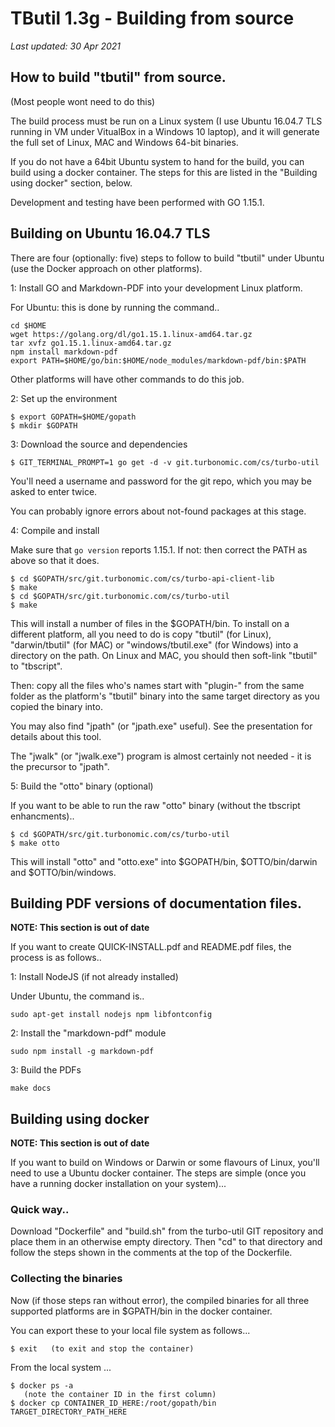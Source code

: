 # TButil 1.3g - Building from source

*Last updated: 30 Apr 2021*

## How to build "tbutil" from source.

(Most people wont need to do this)

The build process must be run on a Linux system (I use Ubuntu 16.04.7 TLS running in VM under VitualBox in a Windows 10 laptop), and it will generate the full set of Linux, MAC and Windows 64-bit binaries.

If you do not have a 64bit Ubuntu system to hand for the build, you can build using a docker container. The steps for this are listed in the "Building using docker" section, below.

Development and testing have been performed with GO 1.15.1.

## Building on Ubuntu 16.04.7 TLS

There are four (optionally: five) steps to follow to build "tbutil" under Ubuntu (use the Docker approach on other platforms).

1: Install GO and Markdown-PDF into your development Linux platform.

For Ubuntu: this is done by running the command..

```
cd $HOME
wget https://golang.org/dl/go1.15.1.linux-amd64.tar.gz
tar xvfz go1.15.1.linux-amd64.tar.gz
npm install markdown-pdf
export PATH=$HOME/go/bin:$HOME/node_modules/markdown-pdf/bin:$PATH
```

Other platforms will have other commands to do this job.

2: Set up the environment

```
$ export GOPATH=$HOME/gopath
$ mkdir $GOPATH
```

3: Download the source and dependencies

```
$ GIT_TERMINAL_PROMPT=1 go get -d -v git.turbonomic.com/cs/turbo-util
```

You'll need a username and password for the git repo, which you may be asked to enter twice.

You can probably ignore errors about not-found packages at this stage.

4: Compile and install

Make sure that `go version` reports 1.15.1. If not: then correct the PATH as above so that it does.

```
$ cd $GOPATH/src/git.turbonomic.com/cs/turbo-api-client-lib
$ make
$ cd $GOPATH/src/git.turbonomic.com/cs/turbo-util
$ make
```

This will install a number of files in the $GOPATH/bin. To install on a different platform, all you need to do is copy "tbutil" (for Linux), "darwin/tbutil" (for MAC) or "windows/tbutil.exe" (for Windows) into a directory on the path. On Linux and MAC, you should then soft-link "tbutil" to "tbscript".

Then: copy all the files who's names start with "plugin-" from the same folder as the platform's "tbutil" binary into the same target directory as you copied the binary into.

You may also find "jpath" (or "jpath.exe" useful). See the presentation for details about this tool.

The "jwalk" (or "jwalk.exe") program is almost certainly not needed - it is the precursor to "jpath".

5: Build the "otto" binary (optional)

If you want to be able to run the raw "otto" binary (without the tbscript enhancments)..

```
$ cd $GOPATH/src/git.turbonomic.com/cs/turbo-util
$ make otto
```

This will install "otto" and "otto.exe" into $GOPATH/bin, $OTTO/bin/darwin and $OTTO/bin/windows.

## Building PDF versions of documentation files.

**NOTE: This section is out of date**

If you want to create QUICK-INSTALL.pdf and README.pdf files, the process is as follows..

1: Install NodeJS (if not already installed)

Under Ubuntu, the command is..
```
sudo apt-get install nodejs npm libfontconfig
```

2: Install the "markdown-pdf" module

```
sudo npm install -g markdown-pdf
```

3: Build the PDFs

```
make docs
```

## Building using docker

**NOTE: This section is out of date**

If you want to build on Windows or Darwin or some flavours of Linux, you'll need to use a Ubuntu docker container. The steps are simple (once you have a running docker installation on your system)...

### Quick way..

Download "Dockerfile" and "build.sh" from the turbo-util GIT repository and place them in an otherwise empty directory. Then "cd" to that directory and follow the steps shown in the comments at the top of the Dockerfile.

### Collecting the binaries

Now (if those steps ran without error), the compiled binaries for all three supported platforms are in $GPATH/bin in the docker container.

You can export these to your local file system as follows...

```
$ exit   (to exit and stop the container)
```

From the local system ...

```
$ docker ps -a
   (note the container ID in the first column)
$ docker cp CONTAINER_ID_HERE:/root/gopath/bin TARGET_DIRECTORY_PATH_HERE
```
